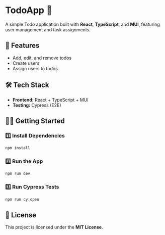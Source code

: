 # TodoApp 📝

A simple Todo application built with **React**, **TypeScript**, and **MUI**, featuring user management and task assignments.

## 🚀 Features

- Add, edit, and remove todos
- Create users
- Assign users to todos

## 🛠️ Tech Stack

- **Frontend:** React + TypeScript + MUI
- **Testing:** Cypress (E2E)

## 🏃‍♂️ Getting Started

### 1️⃣ Install Dependencies

```sh
npm install
```

### 2️⃣ Run the App

```sh
npm run dev
```

### 3️⃣ Run Cypress Tests

```sh
npm run cy:open
```

## 📜 License

This project is licensed under the **MIT License**.

